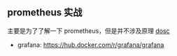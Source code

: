 ## prometheus 实战

主要是为了了解一下 prometheus，但是并不涉及原理 [dosc](https://xjip3se76o.feishu.cn/docx/XkUcdi5iXoMeADxq3iIcEgZen2e)

- grafana: https://hub.docker.com/r/grafana/grafana
